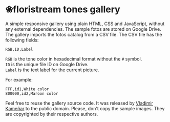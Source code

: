 # ❀floristream tones gallery

A simple responsive gallery using plain HTML, CSS and JavaScript, without any external dependencies. The sample fotos are stored on Google Drive.
The gallery imports the fotos catalog from a CSV file. The CSV file has the following fields:

`RGB,ID,Label`

`RGB` is the tone color in hexadecimal format without the `#` symbol.  
`ID` is the unique file ID on Google Drive.  
`Label` is the text label for the current picture.  

For example:

```
FFF,id1,White color
800000,id2,Maroon color
```

Feel free to reuse the gallery source code. It was released by [Vladimir Kameñar](https://github.com/vkamenar) to the public domain.
Please, don't copy the sample images. They are copyrighted by their respective authors.
